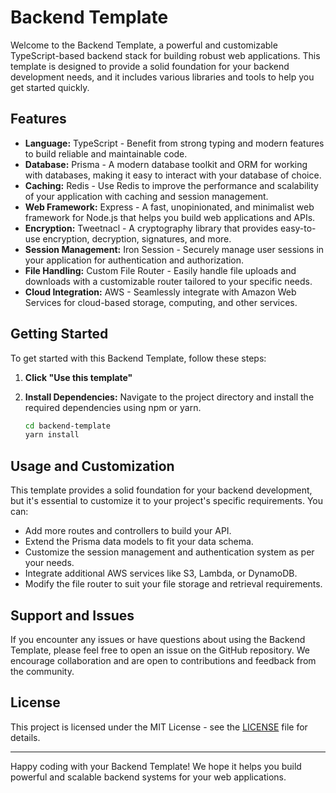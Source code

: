 # Backend Template

Welcome to the Backend Template, a powerful and customizable TypeScript-based backend stack for building robust web applications. This template is designed to provide a solid foundation for your backend development needs, and it includes various libraries and tools to help you get started quickly.

## Features

- **Language:** TypeScript - Benefit from strong typing and modern features to build reliable and maintainable code.
- **Database:** Prisma - A modern database toolkit and ORM for working with databases, making it easy to interact with your database of choice.
- **Caching:** Redis - Use Redis to improve the performance and scalability of your application with caching and session management.
- **Web Framework:** Express - A fast, unopinionated, and minimalist web framework for Node.js that helps you build web applications and APIs.
- **Encryption:** Tweetnacl - A cryptography library that provides easy-to-use encryption, decryption, signatures, and more.
- **Session Management:** Iron Session - Securely manage user sessions in your application for authentication and authorization.
- **File Handling:** Custom File Router - Easily handle file uploads and downloads with a customizable router tailored to your specific needs.
- **Cloud Integration:** AWS - Seamlessly integrate with Amazon Web Services for cloud-based storage, computing, and other services.

## Getting Started

To get started with this Backend Template, follow these steps:

1.  **Click "Use this template"**

2.  **Install Dependencies:** Navigate to the project directory and install the required dependencies using npm or yarn.

    ```bash
    cd backend-template
    yarn install
    ```

## Usage and Customization

This template provides a solid foundation for your backend development, but it's essential to customize it to your project's specific requirements. You can:

- Add more routes and controllers to build your API.
- Extend the Prisma data models to fit your data schema.
- Customize the session management and authentication system as per your needs.
- Integrate additional AWS services like S3, Lambda, or DynamoDB.
- Modify the file router to suit your file storage and retrieval requirements.

## Support and Issues

If you encounter any issues or have questions about using the Backend Template, please feel free to open an issue on the GitHub repository. We encourage collaboration and are open to contributions and feedback from the community.

## License

This project is licensed under the MIT License - see the [LICENSE](LICENSE) file for details.

---

Happy coding with your Backend Template! We hope it helps you build powerful and scalable backend systems for your web applications.
